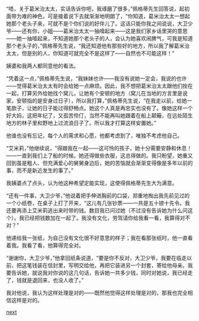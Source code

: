 
“唔，关于葛米治太太，实话告诉你吧，我琢磨了很多，”佩格蒂先生回答说，起初面带为难的神色，可是接着说下去就渐渐地明朗了，“你知道，葛米治太太一想起她那个老头子来，可就不是个你们说的好伴儿了。这话只能你我之间说说，大卫少爷——还有你，小姐——葛米治太太一抽噎起来——这是我们家乡话里哭的意思——她一抽噎起来，不知道她那个老头子的人，会认为她喜欢闹脾气，可我是知道那个老头子的，”佩格蒂先生说，“我还知道他有那些好的地方，所以我了解葛米治太太，但是别的人，你知道可就完全不是这样了——自然也不可能这样！”

姨婆和我两人都同意他的看法。

“凭着这一点，”佩格蒂先生说，“我妹妹也许——我没有说她一定会，我说的也许——觉得葛米治太太有时会给她一点麻烦。因此，我不想把葛米治太太跟他们拴在一起，打算另外给她找个窝儿，让她有个安顿的地方（窝儿在当地的方言里是说家，安顿指的是安身过日子），所以我打算，”佩格蒂先生说，“在我走以前，给她一笔款子，让她的日子能过得舒畅点。她这个人真是再忠实也没有了。像她这样一个好大妈，这把年纪了，又孤苦伶仃，当然不能再叫她跟着在船上颠簸，在远处陌生地方的林子里和野地上过流浪日子了。所以我才打算这样安置她。”

他谁也没有忘记，每个人的需求和心愿，他都考虑到了，唯独不考虑他自己。

“艾米莉，”他继续说，“得跟我在一起——这可怜的孩子，她十分需要安静和休息！——一直到我们上了船的时候。她还得做些衣服，这总得做的。我只盼望，她重又回到虽是粗人、但充满爱心的舅舅身边后，她的苦恼就会渐渐变得像是多年以前的事，而不是新近发生的事了。”

我姨婆点了点头，认为他这种希望定能实现，这使得佩格蒂先生大为满意。

“还有一件事，大卫少爷，”他说着把手伸进胸前的口袋，郑重地掏出我先前见过的一个小纸卷，在桌子上打了开来，“这儿有几张钞票——一共是五十镑十先令。我还要再添上艾米莉逃出来时带的钱。数目我已问过她（不过没有告诉她为什么问这个）。我已经把钱数加在一起了。我没有文化，劳驾请你给我看一看，我算得对不对？”

他递给我一张纸，为自己没有文化很不好意思的样子；我在看那张纸时，他一直看着我。我看了看，他算得完全对。

“谢谢你，大卫少爷，”他拿回纸条说道，“要是你不反对，大卫少爷，我要在临走以前，把这笔钱装在信封里，写明交给他，再把它装进另一个封套，寄给他母亲。我要告诉她，就说我对你说的这几句话，告诉她一共多少钱，同时对她说，我已经走了，钱就是退回来，也没人收了。”

我对他说，我认为这样处理是对的——既然他觉得这样处理是对的，那我也完全相信这样是对的。

[next](page645)